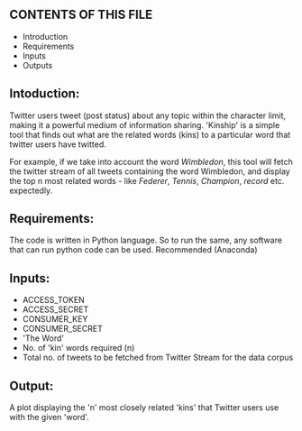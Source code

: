 CONTENTS OF THIS FILE
---------------------
   
 * Introduction
 * Requirements
 * Inputs
 * Outputs

Intoduction:
------------

Twitter users tweet (post status) about any topic within the character limit, making it a powerful medium of information sharing.
'Kinship' is a simple tool that finds out what are the related words (kins) to a particular word that twitter users have twitted.

For example, if we take into account the word *Wimbledon*, this tool will fetch the twitter stream of all tweets containing the word Wimbledon, and display the top n most related words - like *Federer*, *Tennis*, *Champion*, *record* etc. expectedly.

Requirements:
-------------

The code is written in Python language. So to run the same, any software that can run python code can be used.
Recommended (Anaconda) 

Inputs:
-------

  * ACCESS_TOKEN 
  * ACCESS_SECRET 
  * CONSUMER_KEY 
  * CONSUMER_SECRET
  * 'The Word'
  * No. of 'kin' words required (n)
  * Total no. of tweets to be fetched from Twitter Stream for the data corpus
  
Output:
-------

  A plot displaying the 'n' most closely related 'kins' that Twitter users use with the given 'word'.

